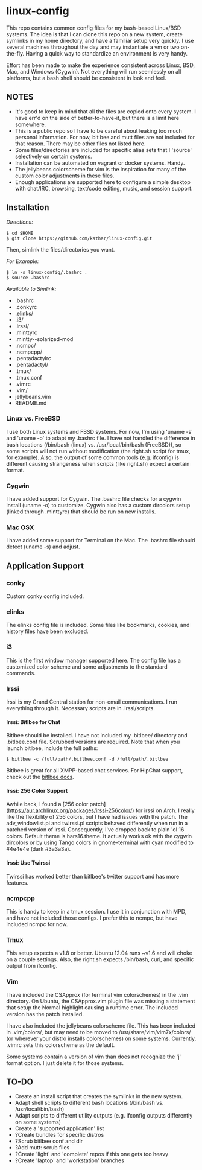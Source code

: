 linux-config
============

This repo contains common config files for my bash-based Linux/BSD systems.
The idea is that I can clone this repo on a new system, create symlinks in my
home directory, and have a familiar setup very quickly.  I use several machines
throughout the day and may instantiate a vm or two on-the-fly.  Having a quick
way to standardize an environment is very handy.

Effort has been made to make the experience consistent across Linux, BSD, Mac,
and Windows (Cygwin).  Not everything will run seemlessly on all platforms, but
a bash shell should be consistent in look and feel.

NOTES 
-----
- It's good to keep in mind that all the files are copied onto every system.  I
  have err'd on the side of better-to-have-it, but there is a limit here
  somewhere.
- This is a public repo so I have to be careful about leaking too much personal
  information.  For now, bitlbee and mutt files are not included for that
  reason.  There may be other files not listed here.  
- Some files/directories are included for specific alias sets that I 'source'
  selectively on certain systems.
- Installation can be automated on vagrant or docker systems. Handy. 
- The jellybeans colorscheme for vim is the inspiration for many of the custom
  color adjustments in these files.
- Enough applications are supported here to configure a simple desktop with
  chat/IRC, browsing, text/code editing, music, and session support.

Installation
------------
_Directions:_

    $ cd $HOME
    $ git clone https://github.com/ksthar/linux-config.git
Then, simlink the files/directories you want. 

_For Example:_

    $ ln -s linux-config/.bashrc .
    $ source .bashrc


_Available to Simlink:_
- .bashrc
- .conkyrc
- .elinks/
- .i3/
- .irssi/
- .minttyrc
- .mintty--solarized-mod
- .ncmpc/
- .ncmpcpp/
- .pentadactylrc
- .pentadactyl/
- .tmux/
- .tmux.conf
- .vimrc
- .vim/
- jellybeans.vim
- README.md

### Linux vs. FreeBSD
I use both Linux systems and FBSD systems.  For now, I'm using 'uname -s' and
'uname -o' to adapt my .bashrc file.  I have not handled the difference in bash
locations (/bin/bash (linux) vs. /usr/local/bin/bash (FreeBSD)), so some
scripts will not run without modification (the right.sh script for tmux, for
example).  Also, the output of some common tools (e.g. ifconfig) is different
causing strangeness when scripts (like right.sh) expect a certain format.

### Cygwin
I have added support for Cygwin.  The .bashrc file checks for a cygwin install
(uname -o) to customize.  Cygwin also has a custom dircolors setup (linked
through .minttyrc) that should be run on new installs.

### Mac OSX
I have added some support for Terminal on the Mac. The .bashrc file should
detect (uname -s) and adjust.

Application Support
-------------------
### conky
Custom conky config included.

### elinks
The elinks config file is included.  Some files like bookmarks, cookies, and
history files have been excluded.

### i3
This is the first window manager supported here.  The config file has a
customized color scheme and some adjustments to the standard commands.

### Irssi
Irssi is my Grand Central station for non-email communications.  I run
everything through it. Necessary scripts are in .irssi/scripts.

#### Irssi: Bitlbee for Chat
Bitlbee should be installed.  I have not included my .bitlbee/ directory and
.bitlbee.conf file.  Scrubbed versions are required.  Note that when you launch
bitlbee, include the full paths: 

    $ bitlbee -c /full/path/.bitlbee.conf -d /full/path/.bitlbee 

Bitlbee is great for all XMPP-based chat services.  For HipChat support, check
out the [bitlbee docs](http://wiki.bitlbee.org/HowtoHipchat).

#### Irssi: 256 Color Support
Awhile back, I found a [256 color patch]
(https://aur.archlinux.org/packages/irssi-256color/) for irssi on Arch.  I really like
the flexibility of 256 colors, but I have had issues with the patch.  The
adv\_windowlist.pl and twirssi.pl scripts behaved differently when run in a
patched version of irssi.  Consequently, I've dropped back to plain 'ol 16
colors.  Default theme is hars16.theme.  It actually works ok with the cygwin
dircolors or by using Tango colors in gnome-terminal with cyan modified to
\#4e4e4e (dark \#3a3a3a).

#### Irssi: Use Twirssi
Twirssi has worked better than bitlbee's twitter support and has more features.

### ncmpcpp
This is handy to keep in a tmux session.  I use it in conjunction with MPD, and
have not included those configs.  I prefer this to ncmpc, but have included
ncmpc for now.

### Tmux
This setup expects a v1.8 or better.  Ubuntu 12.04 runs ~v1.6 and will choke on
a couple settings.  Also, the right.sh expects /bin/bash, curl, and specific
output from ifconfig.

### Vim
I have included the CSApprox (for terminal vim colorschemes) in the .vim
directory.  On Ubuntu, the CSApprox.vim plugin file was missing a statement
that setup the Normal highlight causing a runtime error.  The included version
has the patch installed.

I have also included the jellybeans colorscheme file.  This has been included
in .vim/colors/, but may need to be moved to /usr/share/vim/vim7x/colors/ (or
wherever your distro installs colorschemes) on some systems.  Currently, .vimrc
sets this colorscheme as the default.

Some systems contain a version of vim than does not recognize the 'j' format
option.  I just delete it for those systems.

TO-DO
-----
- Create an install script that creates the symlinks in the new system.
- Adapt shell scripts to different bash locations (/bin/bash vs. /usr/local/bin/bash)
- Adapt scripts to different utility outputs (e.g. ifconfig outputs differently
  on some systems)
- Create a 'supported application' list
- ?Create bundles for specific distros
- ?Scrub bitlbee conf and dir
- ?Add mutt: scrub files 
- ?Create 'light' and 'complete' repos if this one gets too heavy
- ?Create 'laptop' and 'workstation' branches
